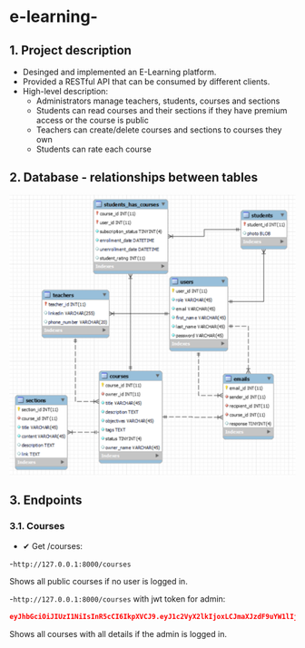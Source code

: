 # e-learning-
## 1. Project description
- Desinged and implemented an E-Learning platform.
- Provided a RESTful API that can be consumed by different clients.
- High-level description:
    - Administrators manage teachers, students, courses and sections
    - Students can read courses and their sections if they have premium access or the course is public
    - Teachers can create/delete courses and sections to courses they own
    - Students can rate each course

## 2. Database - relationships between tables

[//]: # (![image]&#40;https://github.com/mRadoev/e-learning-/assets/155682021/ea913bda-425d-4887-b4a8-3a93ef1a4e88&#41;)
![schema.png](schema.png)

## 3. Endpoints
### 3.1. Courses
- ✔ Get /courses:
    
-`http://127.0.0.1:8000/courses`

Shows all public courses if no user is logged in.

-`http://127.0.0.1:8000/courses`
with jwt token for admin:
```json
eyJhbGciOiJIUzI1NiIsInR5cCI6IkpXVCJ9.eyJ1c2VyX2lkIjoxLCJmaXJzdF9uYW1lIjoiYWRtaW4iLCJsYXN0X25hbWUiOiJhZG1pbiIsImVtYWlsIjoiZXhhbXBsZTEwQGFzZC5jb20iLCJyb2xlIjoiYWRtaW4iLCJwYXNzd29yZCI6ImFkbWluIn0.52A-HsBOMLwRcpSWdHGBBo6-PYW32WnbPMwKkfLnCOU
```
Shows all courses with all details if the admin is logged in.

